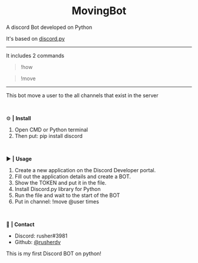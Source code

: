 <div align="center">
  <h1>MovingBot</h1>
</div>

A discord Bot developed on Python

It's based on <a href="https://discordpy.readthedocs.io/en/stable/">discord.py</a>

<hr>

It includes 2 commands

 > !how
 
 > !move
 
<hr>

This bot move a user to the all channels that exist in the server

<br>

 ⚙️ **|** **Install**

1. Open CMD or Python terminal
2. Then put: pip install discord

<br>

 ▶️ **|** **Usage**

1. Create a new application on the Discord Developer portal.
2. Fill out the application details and create a BOT.
3. Show the TOKEN and put it in the file.
4. Install Discord.py library for Python
5. Run the file and wait to the start of the BOT
6. Put in channel: !move @user times

<br>

 📝 **|** **Contact**

- Discord: rusher#3981
- Github: <a href="https://github.com/rusherdv">@rusherdv</a>

This is my first Discord BOT on python!
